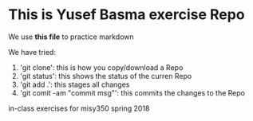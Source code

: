 # This is Yusef Basma exercise Repo

We use **this file** to practice markdown

We have tried:

1. 'git clone': this is how you copy/download a Repo
2. 'git status': this shows the status of the curren Repo
3. 'git add .': this stages all changes
4. 'git comit -am "commit msg"': this commits the changes to the Repo

in-class exercises for misy350 spring 2018
